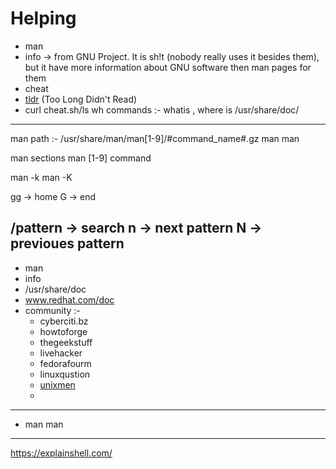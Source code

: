 Helping
========

- man
- info -> from GNU Project. It is sh!t (nobody really uses it besides them), but it have more information about GNU software then man pages for them
- cheat
- [tldr](https://tldr.sh) (Too Long Didn't Read)
- curl cheat.sh/ls
wh commands :- whatis , where is
/usr/share/doc/
------------------------------------------------------------------------------------------------------------------------
man path :- /usr/share/man/man[1-9]/#command_name#.gz
man man

man sections
man [1-9] command

man -k
man -K

gg -> home
G -> end

/pattern -> search
n -> next pattern
N -> previoues pattern
------------------------------------------------------------------------------------------------------------------------
* man
* info
* /usr/share/doc
* www.redhat.com/doc
* community :-
	* cyberciti.bz
	* howtoforge
	* thegeekstuff
	* livehacker
	* fedorafourm
	* linuxqustion
	* [unixmen](https://www.unixmen.com)
	* 
------------------------------------------------------------------------------------------------------------------------
- man man
------------------------------------------------------------------------------------------------------------------------
https://explainshell.com/